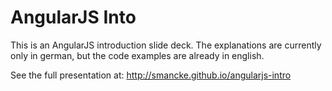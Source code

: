 
AngularJS Into
===============

This is an AngularJS introduction slide deck.
The explanations are currently only in german, but the code examples are already in english.

See the full presentation at:
http://smancke.github.io/angularjs-intro
